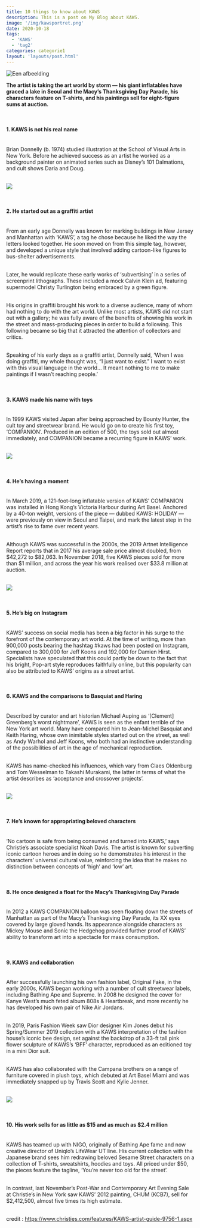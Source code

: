 ```yaml
---
title: 10 things to know about KAWS
description: This is a post on My Blog about KAWS.
image: '/img/kawsportret.png'
date: 2020-10-18
tags:
  - 'KAWS'
  - 'tag2'
categories: categorie1
layout: 'layouts/post.html'
---
```

![Een afbeelding](/img/kawsportret.png)

<b>The artist is taking the art world by storm — his giant inflatables have graced a lake in Seoul and the Macy’s Thanksgiving Day Parade, his characters feature on T-shirts, and his paintings sell for eight-figure sums at auction.</b>


<br><h4> 1. KAWS is not his real name </h4>

<br>Brian Donnelly (b. 1974) studied illustration at the School of Visual Arts in New York. Before he achieved success as an artist he worked as a background painter on animated series such as Disney’s 101 Dalmations, and cult shows Daria  and Doug.

<br><img class="blogpic1" src="/img/blogkaws1.jpg">

<br><h4> 2. He started out as a graffiti artist </h4>

<br>From an early age Donnelly was known for marking buildings in New Jersey and Manhattan with ‘KAWS’, a tag he chose because he liked the way the letters looked together. He soon moved on from this simple tag, however, and developed a unique style that involved adding cartoon-like figures to bus-shelter advertisements.

<br>Later, he would replicate these early works of ‘subvertising’ in a series of screenprint lithographs. These included a mock Calvin Klein ad, featuring supermodel Christy Turlington being embraced by a green figure.

<br>His origins in graffiti brought his work to a diverse audience, many of whom had nothing to do with the art world. Unlike most artists, KAWS did not start out with a gallery; he was fully aware of the benefits of showing his work in the street and mass-producing pieces in order to build a following. This following became so big that it attracted the attention of collectors and critics.

<br>Speaking of his early days as a graffiti artist, Donnelly said, ‘When I was doing graffiti, my whole thought was, “I just want to exist.” I want to exist with this visual language in the world… It meant nothing to me to make paintings if I wasn’t reaching people.’

<br><h4> 3. KAWS made his name with toys </h4>

<br>In 1999 KAWS visited Japan after being approached by Bounty Hunter, the cult toy and streetwear brand. He would go on to create his first toy, ‘COMPANION’. Produced in an edition of 500, the toys sold out almost immediately, and COMPANION became a recurring figure in KAWS’ work.

<br><img class="blogpic2" src="/img/blogkaws2.jpg">

<br><h4> 4. He’s having a moment </h4>

<br>In March 2019, a 121-foot-long inflatable version of KAWS’ COMPANION  was installed in Hong Kong’s Victoria Harbour during Art Basel. Anchored by a 40-ton weight, versions of the piece — dubbed KAWS: HOLIDAY — were previously on view in Seoul and Taipei, and mark the latest step in the artist’s rise to fame over recent years.

<br>Although KAWS was successful in the 2000s, the 2019 Artnet Intelligence Report reports that in 2017 his average sale price almost doubled, from $42,272 to $82,063. In November 2018, five KAWS pieces sold for more than $1 million, and across the year his work realised over $33.8 million at auction.

<br><img class="blogpic1" src="/img/blogkaws3.jpg">

<br><h4>5. He’s big on Instagram</h4>

<br>KAWS’ success on social media has been a big factor in his surge to the forefront of the contemporary art world. At the time of writing, more than 900,000 posts bearing the hashtag #kaws had been posted on Instagram, compared to 300,000 for Jeff Koons and 192,000 for Damien Hirst. Specialists have speculated that this could partly be down to the fact that his bright, Pop-art style reproduces faithfully online, but this popularity can also be attributed to KAWS’ origins as a street artist.

<br><h4>6. KAWS and the comparisons to Basquiat and Haring</h4>

<br>Described by curator and art historian Michael Auping as ‘[Clement] Greenberg’s worst nightmare’, KAWS is seen as the enfant terrible of the New York art world. Many have compared him to Jean-Michel Basquiat and Keith Haring, whose own inimitable styles started out on the street, as well as Andy Warhol and Jeff Koons, who both had an instinctive understanding of the possibilities of art in the age of mechanical reproduction.

<br>KAWS has name-checked his influences, which vary from Claes Oldenburg and Tom Wesselman to Takashi Murakami, the latter in terms of what the artist describes as ‘acceptance and crossover projects’.

<br><img class="blogpic2" src="/img/blogkaws4.jpg">

<br><h4>7. He’s known for appropriating beloved characters</h4>

<br>‘No cartoon is safe from being consumed and turned into KAWS,’ says Christie’s associate specialist Noah Davis. The artist is known for subverting iconic cartoon heroes and in doing so he demonstrates his interest in the characters’ universal cultural value, reinforcing the idea that he makes no distinction between concepts of ‘high’ and ‘low’ art.

<br><h4>8. He once designed a float for the Macy’s Thanksgiving Day Parade</h4>

<br>In 2012 a KAWS COMPANION  balloon was seen floating down the streets of Manhattan as part of the Macy’s Thanksgiving Day Parade, its XX eyes covered by large gloved hands. Its appearance alongside characters as Mickey Mouse and Sonic the Hedgehog provided further proof of KAWS’ ability to transform art into a spectacle for mass consumption.

<br><h4>9. KAWS and collaboration</h3>

<br>After successfully launching his own fashion label, Original Fake, in the early 2000s, KAWS began working with a number of cult streetwear labels, including Bathing Ape and Supreme. In 2008 he designed the cover for Kanye West’s much feted album 808s & Heartbreak, and more recently he has developed his own pair of Nike Air Jordans.

<br>In 2019, Paris Fashion Week saw Dior designer Kim Jones debut his Spring/Summer 2019 collection with a KAWS interpretation of the fashion house’s iconic bee design, set against the backdrop of a 33-ft tall pink flower sculpture of KAWS’s ‘BFF’ character, reproduced as an editioned toy in a mini Dior suit.

<br>KAWS has also collaborated with the Campana brothers on a range of furniture covered in plush toys, which debuted at Art Basel Miami and was immediately snapped up by Travis Scott and Kylie Jenner.

<br><img class="blogpic1" src="/img/blogkaws5.jpg">

<br><h4>10. His work sells for as little as $15 and as much as $2.4 million</h4>

<br>KAWS has teamed up with NIGO, originally of Bathing Ape fame and now creative director of Uniqlo’s LifeWear UT line. His current collection with the Japanese brand sees him redrawing beloved Sesame Street characters on a collection of T-shirts, sweatshirts, hoodies and toys. All priced under $50, the pieces feature the tagline, ‘You’re never too old for the street’.

<br>In contrast, last November’s Post-War and Contemporary Art Evening Sale  at Christie’s in New York saw KAWS’ 2012 painting, CHUM (KCB7), sell for $2,412,500, almost five times its high estimate.

<br>credit : https://www.christies.com/features/KAWS-artist-guide-9756-1.aspx
